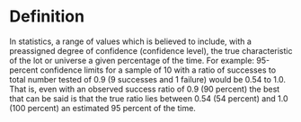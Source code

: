 # Definition

In statistics, a range of values which is believed to include, with a
preassigned degree of confidence (confidence level), the true
characteristic of the lot or universe a given percentage of the time.
For example: 95-percent confidence limits for a sample of 10 with a
ratio of successes to total number tested of 0.9 (9 successes and 1
failure) would be 0.54 to 1.0. That is, even with an observed success
ratio of 0.9 (90 percent) the best that can be said is that the true
ratio lies between 0.54 (54 percent) and 1.0 (100 percent) an estimated
95 percent of the time.

